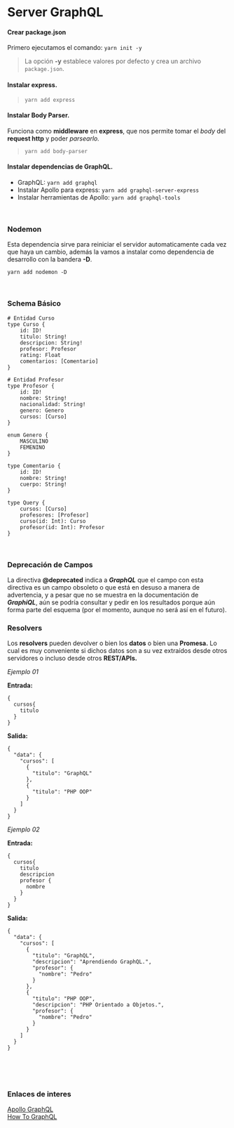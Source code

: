 # Server GraphQL #



#### Crear package.json ####

Primero ejecutamos el comando: `yarn init -y`

> La opción **-y** establece valores por defecto y crea un archivo `package.json`.


#### Instalar express. ####

> `yarn add express` 


#### Instalar Body Parser. ####

Funciona como **middleware** en **express**, que nos permite tomar el *body* del **request http** y poder *parsearlo.*

> `yarn add body-parser` <br> 


#### Instalar dependencias de GraphQL. ####

- GraphQL: `yarn add graphql`
- Instalar Apollo para express: `yarn add graphql-server-express`
- Instalar herramientas de Apollo: `yarn add graphql-tools`

<br>

### Nodemon ###

Esta dependencia sirve para reiniciar el servidor automaticamente cada vez que haya un cambio, además la vamos a instalar como dependencia de desarrollo con la bandera **-D**.

`yarn add nodemon -D`

<br>

### Schema Básico ###

~~~
# Entidad Curso
type Curso {
	id: ID!
	titulo: String!
	descripcion: String!
	profesor: Profesor
	rating: Float
	comentarios: [Comentario]
}

# Entidad Profesor
type Profesor {
	id: ID!
	nombre: String!
	nacionalidad: String!
	genero: Genero
	cursos: [Curso]
}

enum Genero {
	MASCULINO
	FEMENINO
}

type Comentario {
	id: ID!
	nombre: String!
	cuerpo: String!
}

type Query {
	cursos: [Curso]
	profesores: [Profesor]
	curso(id: Int): Curso
	profesor(id: Int): Profesor
}
~~~

<br>

### Deprecación de Campos ###

La directiva **@deprecated** indica a ***GraphQL*** que el campo con esta directiva es un campo obsoleto o que está en desuso a manera de advertencia, y a pesar que no se muestra en la documentación de ***GraphiQL***, aún se podría consultar y pedir en los resultados porque aún forma parte del esquema (por el momento, aunque no será así en el futuro).


### Resolvers ###

Los **resolvers** pueden devolver o bien los **datos** o bien una **Promesa.** Lo cual es muy conveniente si dichos datos son a su vez extraídos desde otros servidores o incluso desde otros **REST/APIs.**

*Ejemplo 01* <br>

**Entrada:**

~~~
{
  cursos{
    titulo
  }
}
~~~

**Salida:**

~~~
{
  "data": {
    "cursos": [
      {
        "titulo": "GraphQL"
      },
      {
        "titulo": "PHP OOP"
      }
    ]
  }
}
~~~


*Ejemplo 02* <br>

**Entrada:**

~~~
{
  cursos{
    titulo
    descripcion
    profesor {
      nombre
    }
  }
}
~~~

**Salida:**

~~~
{
  "data": {
    "cursos": [
      {
        "titulo": "GraphQL",
        "descripcion": "Aprendiendo GraphQL.",
        "profesor": {
          "nombre": "Pedro"
        }
      },
      {
        "titulo": "PHP OOP",
        "descripcion": "PHP Orientado a Objetos.",
        "profesor": {
          "nombre": "Pedro"
        }
      }
    ]
  }
}
~~~



<br><br><br>

### Enlaces de interes ###
[Apollo GraphQL](https://www.apollographql.com/client/) <br>
[How To GraphQL](https://www.howtographql.com/)